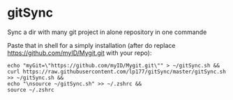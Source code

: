 gitSync
=======

Sync a dir with many git project in alone repository in one commande

Paste that in shell for a simply installation (after do replace https://github.com/myID/Mygit.git with your repo):

```
echo "myGit=\"https://github.com/myID/Mygit.git\"" > ~/gitSync.sh &&
curl https://raw.githubusercontent.com/lp177/gitSync/master/gitSync.sh >> ~/gitSync.sh && 
echo "\nsource ~/gitSync.sh" >> ~/.zshrc && 
source ~/.zshrc
```

